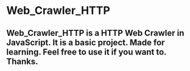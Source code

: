 # Web_Crawler_HTTP

## Web_Crawler_HTTP is a HTTP Web Crawler in JavaScript. It is a basic project. Made for learning. Feel free to use it if you want to. Thanks. 
